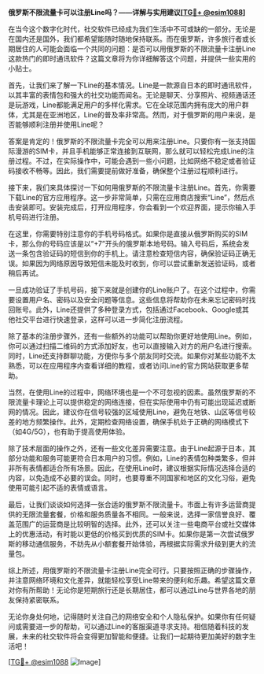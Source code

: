 **俄罗斯不限流量卡可以注册Line吗？——详解与实用建议[[TG💪+ @esim1088](https://t.me/s/esim1088)]**

在当今这个数字化时代，社交软件已经成为我们生活中不可或缺的一部分。无论是在国内还是国外，我们都希望能随时随地保持联系。而在俄罗斯，许多旅行者或长期居住的人可能会面临一个共同的问题：是否可以用俄罗斯的不限流量卡注册Line这款热门的即时通讯软件？这篇文章将为你详细解答这个问题，并提供一些实用的小贴士。

首先，让我们来了解一下Line的基本情况。Line是一款源自日本的即时通讯软件，以其丰富的表情包和强大的社交功能而闻名。无论是聊天、分享照片、视频通话还是玩游戏，Line都能满足用户的多样化需求。它在全球范围内拥有庞大的用户群体，尤其是在亚洲地区，Line的普及率非常高。然而，对于俄罗斯的用户来说，是否能够顺利注册并使用Line呢？

答案是肯定的！俄罗斯的不限流量卡完全可以用来注册Line。只要你有一张支持国际漫游的SIM卡，并且手机能够正常连接到互联网，那么就可以轻松完成Line的注册过程。不过，在实际操作中，可能会遇到一些小问题，比如网络不稳定或者验证码接收不畅等。因此，我们需要提前做好准备，确保整个注册过程顺利进行。

接下来，我们来具体探讨一下如何用俄罗斯的不限流量卡注册Line。首先，你需要下载Line的官方应用程序。这一步非常简单，只需在应用商店搜索“Line”，然后点击安装即可。安装完成后，打开应用程序，你会看到一个欢迎界面，提示你输入手机号码进行注册。

在这里，你需要特别注意你的手机号码格式。如果你是直接从俄罗斯购买的SIM卡，那么你的号码应该是以“+7”开头的俄罗斯本地号码。输入号码后，系统会发送一条包含验证码的短信到你的手机上。请注意检查短信内容，确保验证码正确无误。如果因为网络原因导致短信未能及时收到，你可以尝试重新发送验证码，或者稍后再试。

一旦成功验证了手机号码，接下来就是创建你的Line账户了。在这个过程中，你需要设置用户名、密码以及安全问题等信息。这些信息将帮助你在未来忘记密码时找回账号。此外，Line还提供了多种登录方式，包括通过Facebook、Google或其他社交平台进行快速登录，这样可以进一步简化注册流程。

除了基本的注册步骤外，还有一些额外的功能可以帮助你更好地使用Line。例如，你可以通过扫描二维码的方式添加好友，也可以直接输入对方的用户名进行搜索。同时，Line还支持群聊功能，方便你与多个朋友同时交流。如果你对某些功能不太熟悉，可以在应用程序内查看详细的教程，或者访问Line的官方网站获取更多帮助。

当然，在使用Line的过程中，网络环境也是一个不可忽视的因素。虽然俄罗斯的不限流量卡理论上可以提供稳定的网络连接，但在实际使用中仍有可能出现延迟或断网的情况。因此，建议你在信号较强的区域使用Line，避免在地铁、山区等信号较差的地方频繁操作。此外，定期检查网络设置，确保手机处于正确的网络模式下（如4G/5G），也有助于提高使用体验。

除了技术层面的操作之外，还有一些文化差异需要注意。由于Line起源于日本，其部分功能和服务可能更符合日本用户的习惯。例如，Line的表情包种类繁多，但并非所有表情都适合所有场景。因此，在使用Line时，建议根据实际情况选择合适的内容，以免造成不必要的误会。同时，也要尊重不同国家和地区的文化习俗，避免使用可能引起不适的表情或语言。

最后，让我们谈谈如何选择一张合适的俄罗斯不限流量卡。市面上有许多运营商提供的无限流量套餐，价格和服务质量各不相同。一般来说，选择一家信誉良好、覆盖范围广的运营商是比较明智的选择。此外，还可以关注一些电商平台或社交媒体上的优惠活动，有时能以更低的价格买到优质的SIM卡。如果你是第一次尝试俄罗斯的移动通信服务，不妨先从小额套餐开始体验，再根据实际需求升级到更大的流量包。

综上所述，用俄罗斯的不限流量卡注册Line完全可行。只要按照正确的步骤操作，并注意网络环境和文化差异，就能轻松享受Line带来的便利和乐趣。希望这篇文章对你有所帮助！无论你是短期旅行还是长期居住，都可以通过Line与世界各地的朋友保持紧密联系。

无论你身处何地，记得随时关注自己的网络安全和个人隐私保护。如果你有任何疑问或需要进一步的帮助，可以通过Line的客服渠道寻求支持。相信随着科技的发展，未来的社交软件将会变得更加智能和便捷。让我们一起期待更加美好的数字生活吧！

[[TG💪+ @esim1088](https://t.me/s/esim1088) ![Image](https://i.postimg.cc/4NQfJmqS/Snipaste-2025-05-13-00-14-12.png)]